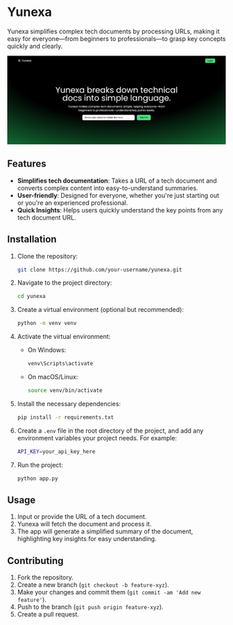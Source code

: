 # Yunexa

Yunexa simplifies complex tech documents by processing URLs, making it easy for everyone—from beginners to professionals—to grasp key concepts quickly and clearly.

![Project Image](project.png)

## Features

- **Simplifies tech documentation**: Takes a URL of a tech document and converts complex content into easy-to-understand summaries.
- **User-friendly**: Designed for everyone, whether you're just starting out or you're an experienced professional.
- **Quick Insights**: Helps users quickly understand the key points from any tech document URL.

## Installation

1. Clone the repository:
    ```bash
    git clone https://github.com/your-username/yunexa.git
    ```

2. Navigate to the project directory:
    ```bash
    cd yunexa
    ```

3. Create a virtual environment (optional but recommended):
    ```bash
    python -m venv venv
    ```

4. Activate the virtual environment:
    - On Windows:
      ```bash
      venv\Scripts\activate
      ```
    - On macOS/Linux:
      ```bash
      source venv/bin/activate
      ```

5. Install the necessary dependencies:
    ```bash
    pip install -r requirements.txt
    ```

6. Create a `.env` file in the root directory of the project, and add any environment variables your project needs. For example:
    ```bash
    API_KEY=your_api_key_here
    ```

7. Run the project:
    ```bash
    python app.py
    ```

## Usage

1. Input or provide the URL of a tech document.
2. Yunexa will fetch the document and process it.
3. The app will generate a simplified summary of the document, highlighting key insights for easy understanding.

## Contributing

1. Fork the repository.
2. Create a new branch (`git checkout -b feature-xyz`).
3. Make your changes and commit them (`git commit -am 'Add new feature'`).
4. Push to the branch (`git push origin feature-xyz`).
5. Create a pull request.


